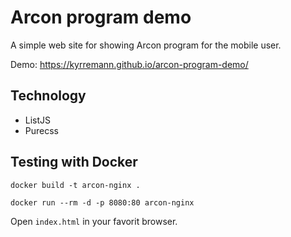 Arcon program demo
==================

A simple web site for showing Arcon program for the mobile user.

Demo: https://kyrremann.github.io/arcon-program-demo/

## Technology
* ListJS
* Purecss

## Testing with Docker

`docker build -t arcon-nginx .`

`docker run --rm -d -p 8080:80 arcon-nginx`

Open `index.html` in your favorit browser.